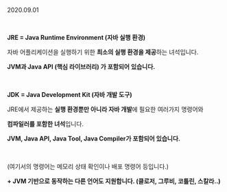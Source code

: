 2020.09.01

<br/>

**JRE = Java Runtime Environment (자바 실행 환경)** 

자바 어플리케이션을 실행하기 위한 **최소의 실행 환경을 제공**하는 녀석입니다.

**JVM과 Java API (핵심 라이브러리) 가 포함되어 있습니다.**

<br/>

**JDK = Java Development Kit (자바 개발 도구)**

JRE에서 제공하는 **실행 환경뿐만 아니라 자바 개발**에 필요한 여러가지 명령어와

**컴파일러를 포함한 녀석**입니다.

**JVM, Java API, Java Tool, Java Compiler가 포함되어 있습니다.**

<br/>

(여기서의 명령어는 메모리 상태 확인이나 배포 명령어 등입니다.)

**+ JVM 기반으로 동작하는 다른 언어도 지원합니다. (클로저, 그루비, 코틀린, 스칼라..)**
